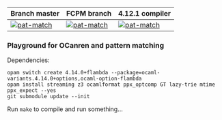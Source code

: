 | Branch master           | FCPM branch          | 4.12.1 compiler      |
| ------------------------|----------------------|----------------------|
| [![pat-match][2]][1]    | [![pat-match][3]][1] | [![pat-match][4]][1] |

[1]:  https://github.com/Kakadu/pat-match/actions
[2]:  https://github.com/Kakadu/pat-match/workflows/Build_master/badge.svg?branch=master
[3]:  https://github.com/Kakadu/pat-match/workflows/Build_FCPM/badge.svg?branch=fcpm
[4]:  https://github.com/Kakadu/pat-match/workflows/Build_4.12.1/badge.svg?branch=master


### Playground for OCanren and pattern matching



Dependencies:

    opam switch create 4.14.0+flambda --package=ocaml-variants.4.14.0+options,ocaml-option-flambda
    opam install streaming z3 ocamlformat ppx_optcomp GT lazy-trie mtime ppx_expect --yes
    git submodule update --init


Run `make` to compile and run something...
